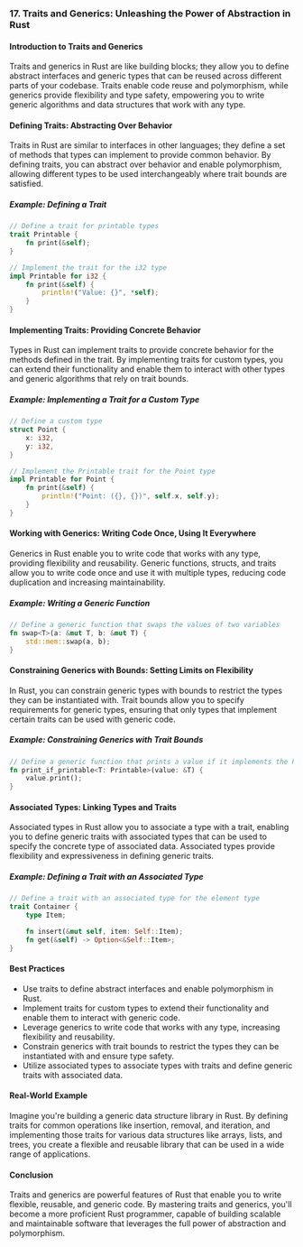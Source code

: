 ### 17. Traits and Generics: Unleashing the Power of Abstraction in Rust

#### Introduction to Traits and Generics

Traits and generics in Rust are like building blocks; they allow you to define abstract interfaces and generic types that can be reused across different parts of your codebase. Traits enable code reuse and polymorphism, while generics provide flexibility and type safety, empowering you to write generic algorithms and data structures that work with any type.

#### Defining Traits: Abstracting Over Behavior

Traits in Rust are similar to interfaces in other languages; they define a set of methods that types can implement to provide common behavior. By defining traits, you can abstract over behavior and enable polymorphism, allowing different types to be used interchangeably where trait bounds are satisfied.

##### Example: Defining a Trait

```rust
// Define a trait for printable types
trait Printable {
    fn print(&self);
}

// Implement the trait for the i32 type
impl Printable for i32 {
    fn print(&self) {
        println!("Value: {}", *self);
    }
}
```

#### Implementing Traits: Providing Concrete Behavior

Types in Rust can implement traits to provide concrete behavior for the methods defined in the trait. By implementing traits for custom types, you can extend their functionality and enable them to interact with other types and generic algorithms that rely on trait bounds.

##### Example: Implementing a Trait for a Custom Type

```rust
// Define a custom type
struct Point {
    x: i32,
    y: i32,
}

// Implement the Printable trait for the Point type
impl Printable for Point {
    fn print(&self) {
        println!("Point: ({}, {})", self.x, self.y);
    }
}
```

#### Working with Generics: Writing Code Once, Using It Everywhere

Generics in Rust enable you to write code that works with any type, providing flexibility and reusability. Generic functions, structs, and traits allow you to write code once and use it with multiple types, reducing code duplication and increasing maintainability.

##### Example: Writing a Generic Function

```rust
// Define a generic function that swaps the values of two variables
fn swap<T>(a: &mut T, b: &mut T) {
    std::mem::swap(a, b);
}
```

#### Constraining Generics with Bounds: Setting Limits on Flexibility

In Rust, you can constrain generic types with bounds to restrict the types they can be instantiated with. Trait bounds allow you to specify requirements for generic types, ensuring that only types that implement certain traits can be used with generic code.

##### Example: Constraining Generics with Trait Bounds

```rust
// Define a generic function that prints a value if it implements the Printable trait
fn print_if_printable<T: Printable>(value: &T) {
    value.print();
}
```

#### Associated Types: Linking Types and Traits

Associated types in Rust allow you to associate a type with a trait, enabling you to define generic traits with associated types that can be used to specify the concrete type of associated data. Associated types provide flexibility and expressiveness in defining generic traits.

##### Example: Defining a Trait with an Associated Type

```rust
// Define a trait with an associated type for the element type
trait Container {
    type Item;

    fn insert(&mut self, item: Self::Item);
    fn get(&self) -> Option<&Self::Item>;
}
```

#### Best Practices

- Use traits to define abstract interfaces and enable polymorphism in Rust.
- Implement traits for custom types to extend their functionality and enable them to interact with generic code.
- Leverage generics to write code that works with any type, increasing flexibility and reusability.
- Constrain generics with trait bounds to restrict the types they can be instantiated with and ensure type safety.
- Utilize associated types to associate types with traits and define generic traits with associated data.

#### Real-World Example

Imagine you're building a generic data structure library in Rust. By defining traits for common operations like insertion, removal, and iteration, and implementing those traits for various data structures like arrays, lists, and trees, you create a flexible and reusable library that can be used in a wide range of applications.

#### Conclusion

Traits and generics are powerful features of Rust that enable you to write flexible, reusable, and generic code. By mastering traits and generics, you'll become a more proficient Rust programmer, capable of building scalable and maintainable software that leverages the full power of abstraction and polymorphism.

